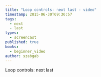```yaml
---
title: "Loop controls: next last - video"
timestamp: 2015-06-30T09:30:57
tags:
  - next
  - last
types:
  - screencast
published: true
books:
  - beginner_video
author: szabgab
---
```



Loop controls: next last


<slidecast file="beginner-perl/loop-controls-next-last" youtube="tcAzt2vbTTA" />
